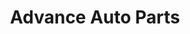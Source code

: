 ---
title: "Advance Auto Parts"
url: /atlanta/advance-auto-parts-memorial-drive-southeast/
shop: car parts
---